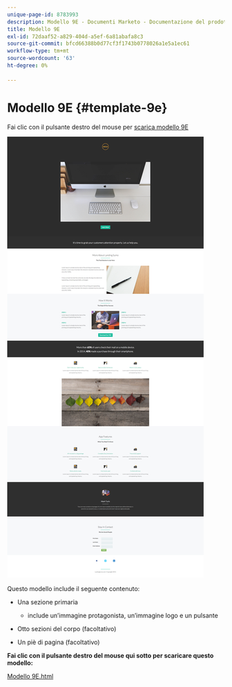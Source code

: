 ```yaml
---
unique-page-id: 8783993
description: Modello 9E - Documenti Marketo - Documentazione del prodotto
title: Modello 9E
exl-id: 72daaf52-a829-404d-a5ef-6a81abafa8c3
source-git-commit: bfcd66388b0d77cf3f1743b0778026a1e5a1ec61
workflow-type: tm+mt
source-wordcount: '63'
ht-degree: 0%

---
```


# Modello 9E {#template-9e}

Fai clic con il pulsante destro del mouse per [scarica modello 9E](https://experienceleague.adobe.com/landing/marketo/lp-templates/template-9e.html)

![](assets/image2015-7-28-15-3a33-3a3.png)

Questo modello include il seguente contenuto:

* Una sezione primaria

   * include un’immagine protagonista, un’immagine logo e un pulsante

* Otto sezioni del corpo (facoltativo)
* Un piè di pagina (facoltativo)

**Fai clic con il pulsante destro del mouse qui sotto per scaricare questo modello:**

[Modello 9E.html](https://experienceleague.adobe.com/landing/marketo/lp-templates/template-9e.html)
